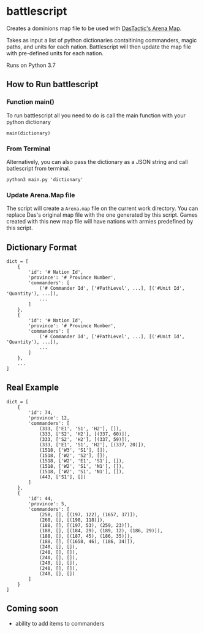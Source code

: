 # battlescript

Creates a dominions map file to be used with [DasTactic's Arena Map](https://steamcommunity.com/sharedfiles/filedetails/?id=1404827698&searchtext=arena).

Takes as input a list of python dictionaries contaitining commanders, magic paths, and units for each nation. Battlescript will then update the map file with pre-defined units for each nation. 

Runs on Python 3.7

## How to Run battlescript

### Function main()
To run battlescript all you need to do is call the main function with your python dictionary

```main(dictionary)``` 


### From Terminal
Alternatively, you can also pass the dictionary as a JSON string and call batlescript from terminal.

```python3 main.py 'dictionary'```


### Update Arena.Map file
The script will create a ```Arena.map``` file on the current work directory.
You can replace Das's original map file with the one generated by this script.
Games created with this new map file will have nations with armies predefined by this script.


## Dictionary Format

```
dict = [
    {
        'id': '# Nation Id',
        'province': '# Province Number',
        'commanders': [
            ('# Commander Id', ['#PathLevel', ...], [('#Unit Id', 'Quantity'), ...]),
            ...
        ]
    },
    {
        'id': '# Nation Id',
        'province': '# Province Number',
        'commanders': [
            ('# Commander Id', ['#PathLevel', ...], [('#Unit Id', 'Quantity'), ...]),
            ...
        ]
    },
    ...
]
```

## Real Example

```
dict = [
    {
        'id': 74,
        'province': 12,
        'commanders': [
            (333, ['E1', 'S1', 'H2'], []),
            (333, ['S2', 'H2'], [(337, 60)]),
            (333, ['S2', 'H2'], [(337, 59)]),
            (333, ['E1', 'S1', 'H2'], [(337, 20)]),
            (1518, ['W3', 'S1'], []),
            (1518, ['W2', 'S2'], []),
            (1518, ['W2', 'E1', 'S1'], []),
            (1518, ['W2', 'S1', 'N1'], []),
            (1518, ['W2', 'S1', 'N1'], []),
            (443, ['S1'], [])
        ]
    },
    {
        'id': 44,
        'province': 5,
        'commanders': [
            (258, [], [(197, 122), (1657, 37)]),
            (260, [], [(198, 118)]),
            (188, [], [(197, 53), (259, 23)]),
            (188, [], [(184, 29), (189, 12), (186, 29)]),
            (188, [], [(187, 45), (186, 35)]),
            (188, [], [(1658, 46), (186, 34)]),
            (240, [], []),
            (240, [], []),
            (240, [], []),
            (240, [], []),
            (240, [], []),
            (240, [], [])
        ]
    }
]
```

## Coming soon
- ability to add items to commanders


